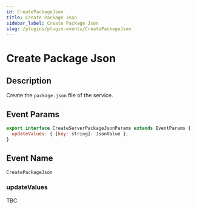 ```yaml
---
id: CreatePackageJson
title: Create Package Json
sidebar_label: Create Package Json
slug: /plugins/plugin-events/CreatePackageJson
---
```


# Create Package Json

## Description

Create the `package.json` file of the service.

## Event Params

```javascript
export interface CreateServerPackageJsonParams extends EventParams {
  updateValues: { [key: string]: JsonValue };
}
```
## Event Name
`CreatePackageJson`

### updateValues

TBC
